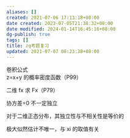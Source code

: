 ```yaml
---
aliases: []
created: 2021-07-06 17:13:18+08:00
date created: 2023-07-05T21:38:32+08:00
date modified: 2024-01-14T16:45:16+08:00
dg-publish: true
tags: []
title: zq考题复习
updated: 2021-07-07 08:23:38+08:00
---
```


卷积公式  
z=x+y 的概率密度函数（P99）

二维 fx 求 Fx（P79）

协方差=0 不一定独立

对于二维正态分布，其独立性与不相关性是等价的

极大似然估计不唯一，与 xi 的取值有关
